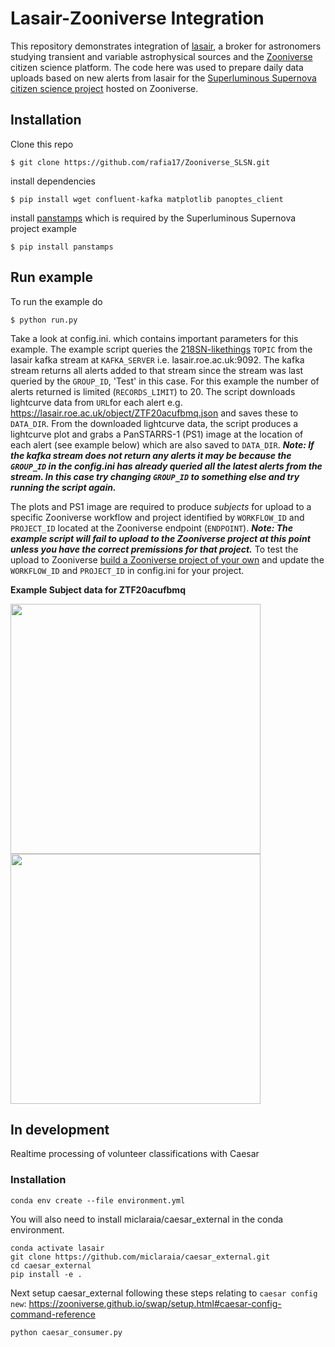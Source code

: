 # Lasair-Zooniverse Integration

This repository demonstrates integration of [lasair](https://lasair.roe.ac.uk/), a broker for astronomers studying transient and variable astrophysical sources and the [Zooniverse](https://www.zooniverse.org/) citizen science platform.  The code here was used to prepare daily data uploads based on new alerts from lasair for the [Superluminous Supernova citizen science project](https://www.zooniverse.org/projects/mrniaboc/superluminous-supernovae) hosted on Zooniverse.

## Installation

Clone this repo
```
$ git clone https://github.com/rafia17/Zooniverse_SLSN.git
```

install dependencies
```
$ pip install wget confluent-kafka matplotlib panoptes_client
```

install [panstamps](https://github.com/thespacedoctor/panstamps) which is required by the Superluminous Supernova project example
```
$ pip install panstamps
```

## Run example

To run the example do
```
$ python run.py
```

Take a look at config.ini. which contains important parameters for this example.  The example script queries the [218SN-likethings](https://lasair.roe.ac.uk/myquery/44/) ```TOPIC``` from the lasair kafka stream at ```KAFKA_SERVER``` i.e. lasair.roe.ac.uk:9092.  The kafka stream returns all alerts added to that stream since the stream was last queried by the ```GROUP_ID```, 'Test' in this case.  For this example the number of alerts returned is limited (```RECORDS_LIMIT```) to 20.  The script downloads lightcurve data from ```URL```for each alert e.g. https://lasair.roe.ac.uk/object/ZTF20acufbmq.json and saves these to ```DATA_DIR```.  From the downloaded lightcurve data, the script produces a lightcurve plot and grabs a PanSTARRS-1 (PS1) image at the location of each alert (see example below) which are also saved to ```DATA_DIR```.  ***Note: If the kafka stream does not return any alerts it may be because the ```GROUP_ID``` in the config.ini has already queried all the latest alerts from the stream.  In this case try changing ```GROUP_ID``` to something else and try running the script again.***

The plots and PS1 image are required to produce *subjects* for upload to a specific Zooniverse workflow and project identified by ```WORKFLOW_ID``` and ```PROJECT_ID``` located at the Zooniverse endpoint (```ENDPOINT```).  ***Note: The example script will fail to upload to the Zooniverse project at this point unless you have the correct premissions for that project.***  To test the upload to Zooniverse [build a Zooniverse project of your own](https://help.zooniverse.org/getting-started/) and update the ```WORKFLOW_ID``` and ```PROJECT_ID``` in config.ini for your project.

**Example Subject data for ZTF20acufbmq**
<p float="left">
  <img src="https://github.com/rafia17/Zooniverse_SLSN/blob/master/ZTF20acufbmq_light_curve.jpeg" width="400"/>
  <img src="https://github.com/rafia17/Zooniverse_SLSN/blob/master/color__ra2.093337_dec33.089009_arcsec75_skycell2009.020.jpeg" width="400"/>
</p>

## In development

Realtime processing of volunteer classifications with Caesar

### Installation

```
conda env create --file environment.yml
```

You will also need to install miclaraia/caesar_external in the conda environment.

```
conda activate lasair
git clone https://github.com/miclaraia/caesar_external.git
cd caesar_external
pip install -e .
```

Next setup caesar_external following these steps relating to ```caesar config new```:
https://zooniverse.github.io/swap/setup.html#caesar-config-command-reference

```
python caesar_consumer.py
```
